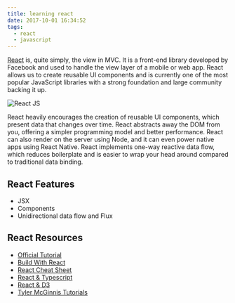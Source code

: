 ```yaml
---
title: learning react
date: 2017-10-01 16:34:52
tags:
  - react
  - javascript
---
```


[React](https://reactjs.org/) is, quite simply, the view in MVC. It is a front-end library developed by Facebook and used to handle the view layer of a mobile or web app. React allows us to create reusable UI components and is currently one of the most popular JavaScript libraries with a strong foundation and large community backing it up.

![React JS](/images/react.png)

React heavily encourages the creation of reusable UI components, which present data that changes over time. React abstracts away the DOM from you, offering a simpler programming model and better performance. React can also render on the server using Node, and it can even power native apps using React Native. React implements one-way reactive data flow, which reduces boilerplate and is easier to wrap your head around compared to traditional data binding.

## React Features

- JSX
- Components
- Unidirectional data flow and Flux

## React Resources

- [Official Tutorial](https://reactjs.org/tutorial/tutorial.html)
- [Build With React](http://buildwithreact.com/#articles)
- [React Cheat Sheet](https://reactcheatsheet.com/)
- [React & Typescript](https://levelup.gitconnected.com/typescript-and-react-using-create-react-app-a-step-by-step-guide-to-setting-up-your-first-app-6deda70843a4)
- [React & D3](https://www.smashingmagazine.com/2018/02/react-d3-ecosystem/)
- [Tyler McGinnis Tutorials](https://learn.tylermcginnis.com)
